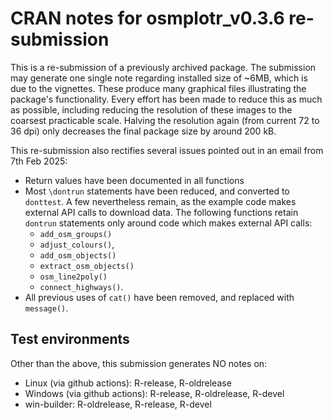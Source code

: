 # CRAN notes for osmplotr_v0.3.6 re-submission

This is a re-submission of a previously archived package. The submission may generate one single note regarding installed size of ~6MB, which is due to the vignettes. These produce many graphical files illustrating the package's functionality. Every effort has been made to reduce this as much as possible, including reducing the resolution of these images to the coarsest practicable scale. Halving the resolution again (from current 72 to 36 dpi) only decreases the final package size by around 200 kB.

This re-submission also rectifies several issues pointed out in an email from 7th Feb 2025:

- Return values have been documented in all functions
- Most `\dontrun` statements have been reduced, and converted to `donttest`. A few nevertheless remain, as the example code makes external API calls to download data. The following functions retain `dontrun` statements only around code which makes external API calls:
  - `add_osm_groups()`
  - `adjust_colours()`,
  - `add_osm_objects()`
  - `extract_osm_objects()`
  - `osm_line2poly()`
  - `connect_highways()`.
- All previous uses of `cat()` have been removed, and replaced with `message()`.


## Test environments

Other than the above, this submission generates NO notes on:

- Linux (via github actions): R-release, R-oldrelease
- Windows (via github actions): R-release, R-oldrelease, R-devel
- win-builder: R-oldrelease, R-release, R-devel
